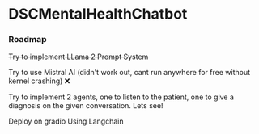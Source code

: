 # DSCMentalHealthChatbot
### Roadmap
~~Try to implement LLama 2 Prompt System~~  

Try to use Mistral AI  (didn't work out, cant run anywhere for free without kernel crashing)  ❌

Try to implement 2 agents, one to listen to the patient, one to give a diagnosis on the given conversation. Lets see!  

Deploy on gradio Using Langchain


